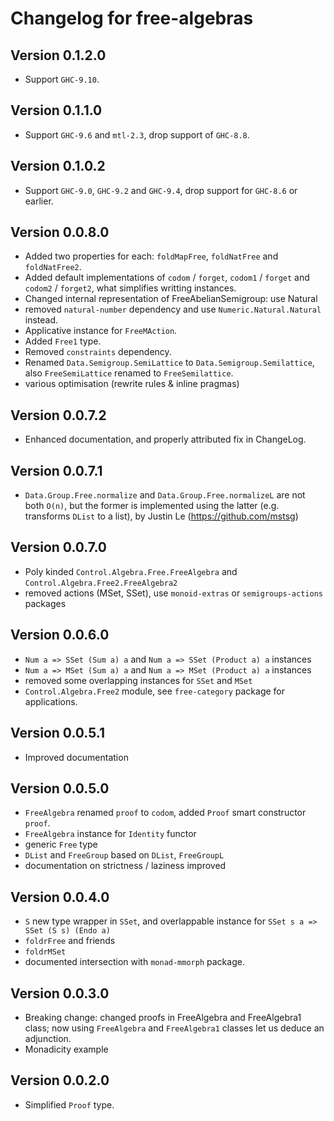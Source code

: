 # Changelog for free-algebras

## Version 0.1.2.0

- Support `GHC-9.10`.

## Version 0.1.1.0
- Support `GHC-9.6` and `mtl-2.3`, drop support of `GHC-8.8`.

## Version 0.1.0.2
- Support `GHC-9.0`, `GHC-9.2` and `GHC-9.4`, drop support for `GHC-8.6` or earlier.

## Version 0.0.8.0
- Added two properties for each: `foldMapFree`, `foldNatFree` and
  `foldNatFree2`.
- Added default implementations of `codom` / `forget`, `codom1` / `forget` and
  `codom2` / `forget2`, what simplifies writting instances.
- Changed internal representation of FreeAbelianSemigroup: use Natural
- removed `natural-number` dependency and use `Numeric.Natural.Natural` instead.
- Applicative instance for `FreeMAction`.
- Added `Free1` type.
- Removed `constraints` dependency.
- Renamed `Data.Semigroup.SemiLattice` to `Data.Semigroup.Semilattice`, also
  `FreeSemiLattice` renamed to `FreeSemilattice`.
- various optimisation (rewrite rules & inline pragmas)

## Version 0.0.7.2
- Enhanced documentation, and properly attributed fix in ChangeLog.

## Version 0.0.7.1
- `Data.Group.Free.normalize` and `Data.Group.Free.normalizeL` are not both
  `O(n)`, but the former is implemented using the latter (e.g. transforms
  `DList` to a list), by Justin Le (https://github.com/mstsg)

## Version 0.0.7.0
- Poly kinded `Control.Algebra.Free.FreeAlgebra` and
  `Control.Algebra.Free2.FreeAlgebra2`
- removed actions (MSet, SSet), use `monoid-extras` or `semigroups-actions`
  packages

## Version 0.0.6.0
- `Num a => SSet (Sum a) a` and `Num a => SSet (Product a) a` instances
- `Num a => MSet (Sum a) a` and `Num a => MSet (Product a) a` instances
- removed some overlapping instances for `SSet` and `MSet`
- `Control.Algebra.Free2` module, see `free-category` package for applications.

## Version 0.0.5.1
- Improved documentation

## Version 0.0.5.0
- `FreeAlgebra` renamed `proof` to `codom`, added `Proof` smart constructor `proof`.
- `FreeAlgebra` instance for `Identity` functor
- generic `Free` type
- `DList` and `FreeGroup` based on `DList`, `FreeGroupL`
- documentation on strictness / laziness improved

## Version 0.0.4.0

- `S` new type wrapper in `SSet`, and overlappable instance for
  `SSet s a => SSet (S s) (Endo a)`
- `foldrFree` and friends
- `foldrMSet`
- documented intersection with `monad-mmorph` package.

## Version 0.0.3.0

- Breaking change: changed proofs in FreeAlgebra and FreeAlgebra1 class; now
  using `FreeAlgebra` and `FreeAlgebra1` classes let us deduce an adjunction.
- Monadicity example

## Version 0.0.2.0
- Simplified `Proof` type.
